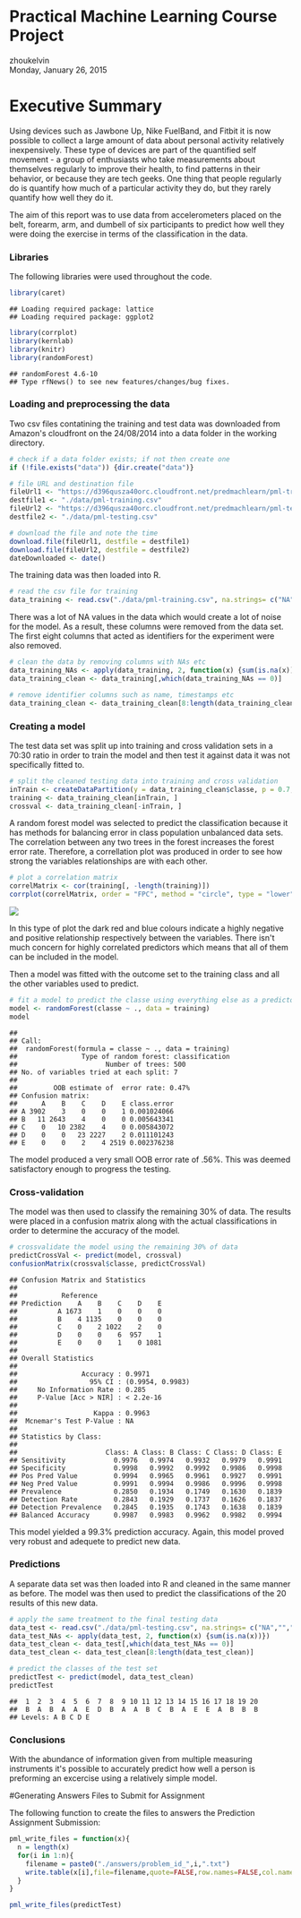 # Practical Machine Learning Course Project
zhoukelvin  
Monday, January 26, 2015  

# Executive Summary
Using devices such as Jawbone Up, Nike FuelBand, and Fitbit it is now possible to collect a large amount of data about personal activity relatively inexpensively. These type of devices are part of the quantified self movement - a group of enthusiasts who take measurements about themselves regularly to improve their health, to find patterns in their behavior, or because they are tech geeks. One thing that people regularly do is quantify how much of a particular activity they do, but they rarely quantify how well they do it. 

The aim of this report was to use data from accelerometers placed on the belt, forearm, arm, and dumbell of six participants to predict how well they were doing the exercise in terms of the classification in the data. 

### Libraries
The following libraries were used throughout the code.

```r
library(caret)
```

```
## Loading required package: lattice
## Loading required package: ggplot2
```

```r
library(corrplot)
library(kernlab)
library(knitr)
library(randomForest)
```

```
## randomForest 4.6-10
## Type rfNews() to see new features/changes/bug fixes.
```


### Loading and preprocessing the data
Two csv files contatining the training and test data was downloaded from Amazon's cloudfront on the 24/08/2014 into a data folder in the working directory. 


```r
# check if a data folder exists; if not then create one
if (!file.exists("data")) {dir.create("data")}

# file URL and destination file
fileUrl1 <- "https://d396qusza40orc.cloudfront.net/predmachlearn/pml-training.csv"
destfile1 <- "./data/pml-training.csv"
fileUrl2 <- "https://d396qusza40orc.cloudfront.net/predmachlearn/pml-testing.csv"
destfile2 <- "./data/pml-testing.csv"

# download the file and note the time
download.file(fileUrl1, destfile = destfile1)
download.file(fileUrl2, destfile = destfile2)
dateDownloaded <- date()
```

The training data was then loaded into R.


```r
# read the csv file for training 
data_training <- read.csv("./data/pml-training.csv", na.strings= c("NA",""," "))
```

There was a lot of NA values in the data which would create a lot of noise for the model. As a result, these columns were removed from the data set. The first eight columns that acted as identifiers for the experiment were also removed.


```r
# clean the data by removing columns with NAs etc
data_training_NAs <- apply(data_training, 2, function(x) {sum(is.na(x))})
data_training_clean <- data_training[,which(data_training_NAs == 0)]

# remove identifier columns such as name, timestamps etc
data_training_clean <- data_training_clean[8:length(data_training_clean)]
```

### Creating a model
The test data set was split up into training and cross validation sets in a 70:30 ratio in order to train the model and then test it against data it was not specifically fitted to.


```r
# split the cleaned testing data into training and cross validation
inTrain <- createDataPartition(y = data_training_clean$classe, p = 0.7, list = FALSE)
training <- data_training_clean[inTrain, ]
crossval <- data_training_clean[-inTrain, ]
```

A random forest model was selected to predict the classification because it has methods for balancing error in class population unbalanced data sets. The correlation between any two trees in the forest increases the forest error rate. Therefore, a correllation plot was produced in order to see how strong the variables relationships are with each other.


```r
# plot a correlation matrix
correlMatrix <- cor(training[, -length(training)])
corrplot(correlMatrix, order = "FPC", method = "circle", type = "lower", tl.cex = 0.8,  tl.col = rgb(0, 0, 0))
```

![](report_files/figure-html/unnamed-chunk-6-1.png) 

In this type of plot the dark red and blue colours indicate a highly negative and positive relationship respectively between the variables. There isn't much concern for highly correlated predictors which means that all of them can be included in the model.

Then a model was fitted with the outcome set to the training class and all the other variables used to predict.


```r
# fit a model to predict the classe using everything else as a predictor
model <- randomForest(classe ~ ., data = training)
model
```

```
## 
## Call:
##  randomForest(formula = classe ~ ., data = training) 
##                Type of random forest: classification
##                      Number of trees: 500
## No. of variables tried at each split: 7
## 
##         OOB estimate of  error rate: 0.47%
## Confusion matrix:
##      A    B    C    D    E class.error
## A 3902    3    0    0    1 0.001024066
## B   11 2643    4    0    0 0.005643341
## C    0   10 2382    4    0 0.005843072
## D    0    0   23 2227    2 0.011101243
## E    0    0    2    4 2519 0.002376238
```

The model produced a very small OOB error rate of .56%. This was deemed satisfactory enough to progress the testing.

### Cross-validation
The model was then used to classify the remaining 30% of data. The results were placed in a confusion matrix along with the actual classifications in order to determine the accuracy of the model.


```r
# crossvalidate the model using the remaining 30% of data
predictCrossVal <- predict(model, crossval)
confusionMatrix(crossval$classe, predictCrossVal)
```

```
## Confusion Matrix and Statistics
## 
##           Reference
## Prediction    A    B    C    D    E
##          A 1673    1    0    0    0
##          B    4 1135    0    0    0
##          C    0    2 1022    2    0
##          D    0    0    6  957    1
##          E    0    0    1    0 1081
## 
## Overall Statistics
##                                           
##                Accuracy : 0.9971          
##                  95% CI : (0.9954, 0.9983)
##     No Information Rate : 0.285           
##     P-Value [Acc > NIR] : < 2.2e-16       
##                                           
##                   Kappa : 0.9963          
##  Mcnemar's Test P-Value : NA              
## 
## Statistics by Class:
## 
##                      Class: A Class: B Class: C Class: D Class: E
## Sensitivity            0.9976   0.9974   0.9932   0.9979   0.9991
## Specificity            0.9998   0.9992   0.9992   0.9986   0.9998
## Pos Pred Value         0.9994   0.9965   0.9961   0.9927   0.9991
## Neg Pred Value         0.9991   0.9994   0.9986   0.9996   0.9998
## Prevalence             0.2850   0.1934   0.1749   0.1630   0.1839
## Detection Rate         0.2843   0.1929   0.1737   0.1626   0.1837
## Detection Prevalence   0.2845   0.1935   0.1743   0.1638   0.1839
## Balanced Accuracy      0.9987   0.9983   0.9962   0.9982   0.9994
```

This model yielded a 99.3% prediction accuracy. Again, this model proved very robust and adequete to predict new data.

### Predictions
A separate data set was then loaded into R and cleaned in the same manner as before. The model was then used to predict the classifications of the 20 results of this new data.


```r
# apply the same treatment to the final testing data
data_test <- read.csv("./data/pml-testing.csv", na.strings= c("NA",""," "))
data_test_NAs <- apply(data_test, 2, function(x) {sum(is.na(x))})
data_test_clean <- data_test[,which(data_test_NAs == 0)]
data_test_clean <- data_test_clean[8:length(data_test_clean)]

# predict the classes of the test set
predictTest <- predict(model, data_test_clean)
predictTest
```

```
##  1  2  3  4  5  6  7  8  9 10 11 12 13 14 15 16 17 18 19 20 
##  B  A  B  A  A  E  D  B  A  A  B  C  B  A  E  E  A  B  B  B 
## Levels: A B C D E
```

### Conclusions
With the abundance of information given from multiple measuring instruments it's possible to accurately predict how well a person is preforming an excercise using a relatively simple model. 

#Generating Answers Files to Submit for Assignment

The following function to create the files to answers the Prediction Assignment Submission:

```r
pml_write_files = function(x){
  n = length(x)
  for(i in 1:n){
    filename = paste0("./answers/problem_id_",i,".txt")
    write.table(x[i],file=filename,quote=FALSE,row.names=FALSE,col.names=FALSE)
  }
}

pml_write_files(predictTest)
```

